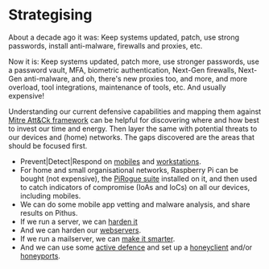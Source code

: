 # Strategising

About a decade ago it was: Keep systems updated, patch, use strong passwords, install anti-malware, firewalls and proxies, etc.

Now it is: Keep systems updated, patch more, use stronger passwords, use a password vault, MFA, biometric authentication, Next-Gen firewalls, Next-Gen anti-malware, and oh, there's new proxies too, and more, and more overload, tool integrations, maintenance of tools, etc. And usually expensive!

Understanding our current defensive capabilities and mapping them against [Mitre Att&Ck framework](../mitre/README.md) can be helpful for discovering where and how best to invest our time and energy. Then layer the same with potential threats to our devices and (home) networks. The gaps discovered are the areas that should be focused first.

* Prevent|Detect|Respond on [mobiles](../mobile/README) and [workstations](../workstation/README).
* For home and small organisational networks, Raspberry Pi can be bought (not expensive), the [PiRogue suite](https://testlab.tymyrddin.dev/docs/mobile/pts) installed on it, and then used to catch indicators of compromise (IoAs and IoCs) on all our devices, including mobiles. 
* We can do some mobile app vetting and malware analysis, and share results on Pithus. 
* If we run a server, we can [harden it](https://server.tymyrddin.dev/)
* And we can harden our [webservers](https://webserver.tymyrddin.dev/).
* If we run a mailserver, we can [make it smarter](https://mailserver.tymyrddin.dev/).
* And we can use some [active defence](https://honey.tymyrddin.dev/) and set up a [honeyclient](https://honey.tymyrddin.dev/docs/notes/honeyclients) and/or [honeyports](https://honey.tymyrddin.dev/docs/notes/honeyports). 
